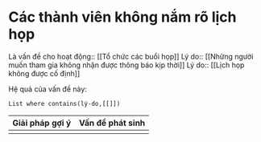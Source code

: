 # Các thành viên không nắm rõ lịch họp
Là vấn đề cho hoạt động:: [[Tổ chức các buổi họp]]
Lý do:: [[Những người muốn tham gia không nhận được thông báo kịp thời]]
Lý do:: [[Lịch họp không được cố định]]

Hệ quả của vấn đề này:
```dataview
List where contains(lý-do,[[]])
```

| Giải pháp gợi ý | Vấn đề phát sinh |
| --------------- | ---------------- |
|                 |                  |

 